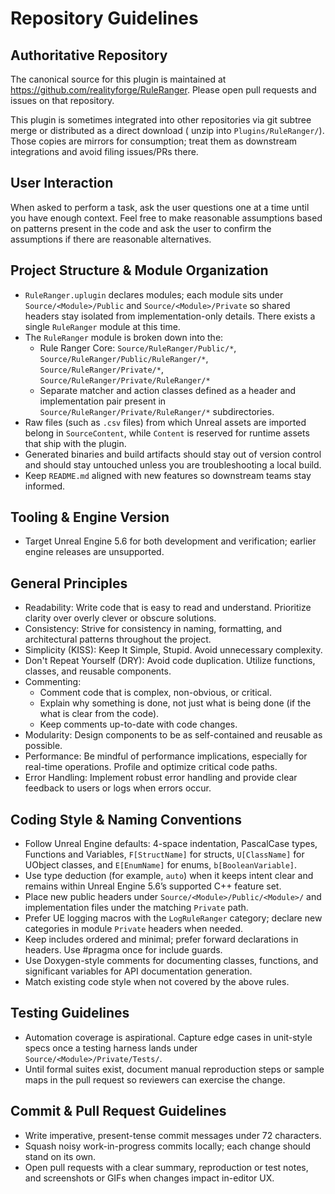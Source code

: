 # Repository Guidelines

## Authoritative Repository

The canonical source for this plugin is maintained at https://github.com/realityforge/RuleRanger. Please open pull
requests and issues on that repository.

This plugin is sometimes integrated into other repositories via git subtree merge or distributed as a direct download (
unzip into `Plugins/RuleRanger/`). Those copies are mirrors for consumption; treat them as downstream integrations and
avoid filing issues/PRs there.

## User Interaction

When asked to perform a task, ask the user questions one at a time until you have enough context. Feel free to make
reasonable assumptions based on patterns present in the code and ask the user to confirm the assumptions if there are
reasonable alternatives.

## Project Structure & Module Organization

- `RuleRanger.uplugin` declares modules; each module sits under `Source/<Module>/Public` and `Source/<Module>/Private`
  so shared headers stay isolated from implementation-only details. There exists a single `RuleRanger` module at this time.
- The `RuleRanger` module is broken down into the:
  - Rule Ranger Core: `Source/RuleRanger/Public/*`, `Source/RuleRanger/Public/RuleRanger/*`, `Source/RuleRanger/Private/*`, `Source/RuleRanger/Private/RuleRanger/*`
  - Separate matcher and action classes defined as a header and implementation pair present in `Source/RuleRanger/Private/RuleRanger/*` subdirectories.
- Raw files (such as `.csv` files) from which Unreal assets are imported belong in `SourceContent`, while `Content` is
reserved for runtime assets that ship with the plugin.
- Generated binaries and build artifacts should stay out of version control and should stay untouched unless you are
  troubleshooting a local build.
- Keep `README.md` aligned with new features so downstream teams stay informed.

## Tooling & Engine Version

- Target Unreal Engine 5.6 for both development and verification; earlier engine releases are unsupported.

## General Principles

- Readability: Write code that is easy to read and understand. Prioritize clarity over overly clever or obscure
  solutions.
- Consistency: Strive for consistency in naming, formatting, and architectural patterns throughout the project.
- Simplicity (KISS): Keep It Simple, Stupid. Avoid unnecessary complexity.
- Don't Repeat Yourself (DRY): Avoid code duplication. Utilize functions, classes, and reusable components.
- Commenting:
    - Comment code that is complex, non-obvious, or critical.
    - Explain why something is done, not just what is being done (if the what is clear from the code).
    - Keep comments up-to-date with code changes.
- Modularity: Design components to be as self-contained and reusable as possible.
- Performance: Be mindful of performance implications, especially for real-time operations. Profile and optimize
  critical code paths.
- Error Handling: Implement robust error handling and provide clear feedback to users or logs when errors occur.

## Coding Style & Naming Conventions

- Follow Unreal Engine defaults: 4-space indentation, PascalCase types, Functions and Variables, `F[StructName]` for
  structs, `U[ClassName]` for UObject classes, and `E[EnumName]` for enums, `b[BooleanVariable]`.
- Use type deduction (for example, `auto`) when it keeps intent clear and remains within Unreal Engine 5.6’s supported
  C++ feature set.
- Place new public headers under `Source/<Module>/Public/<Module>/` and implementation files under the matching
  `Private` path.
- Prefer UE logging macros with the `LogRuleRanger` category; declare new categories in module `Private` headers when
  needed.
- Keep includes ordered and minimal; prefer forward declarations in headers. Use #pragma once for include guards.
- Use Doxygen-style comments for documenting classes, functions, and significant variables for API documentation
  generation.
- Match existing code style when not covered by the above rules.

## Testing Guidelines

- Automation coverage is aspirational. Capture edge cases in unit-style specs once a testing harness lands under
  `Source/<Module>/Private/Tests/`.
- Until formal suites exist, document manual reproduction steps or sample maps in the pull request so reviewers can
  exercise the change.

## Commit & Pull Request Guidelines

- Write imperative, present-tense commit messages under 72 characters.
- Squash noisy work-in-progress commits locally; each change should stand on its own.
- Open pull requests with a clear summary, reproduction or test notes, and screenshots or GIFs when changes impact
  in-editor UX.
